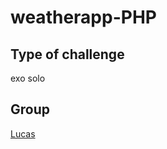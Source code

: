 # weatherapp-PHP

## Type of challenge

exo solo

## Group

[Lucas](https://github.com/lbeauloi)

<!-- ## Learning Objectives
At the end of this challenge you should have improved your:

* semantical HTML
* accessibility in HTML
* Sass
* Framework CSS or not (bootstrap, bulma, tailwind, ............. )
* Progressive enhancement
* PHP programming
* Project planning
* Mock-up creation

You should also be able to :

* display errors


### Missions
"The company Hackers Poulette ™ sells Raspberry Pi accessory kits to build your own. They want to allow their users to contact their support team. Your mission is to create a fully-functioning online "contact support" form, in PHP. It must display a contact form and process the received answer (sanitize, validate, answer the user)." -->

<!-- ### Goal
![Alt text](https://github.com/becodeorg/CRL-KELLER-6/blob/main/1.TRAIL/2.The-Hill/2.PHP/AZ-Store/az_store.png) -->

<!-- ### Must have

* the project repository must include a low-fidelity mock-up
* the form's html code must be semantically valid
* the HTML must be accessible to blind people
* in case of wrong input, the form should display a useful visual clue about the error
* display the error message near the correct input field
* the error message must be readable (helpful to users)
* the form has to be sanitised and validated (server side)
* if all required inputs are valid, the script should respond by email to a given address
* implement a honeypot anti spam technique. -->

<!-- ## Difficultés
* Tom
  * bosser sur une pièce du "puzzle"
  * essayer le bonus : petit bug

* Elodie
  * récup les données
  * sanitize

* Lucas
  * comment ajouter du CSS dans un PHP file
  * config localhost
  * transposer la théorie des exercices du parcours PHP au travail de groupe -->
